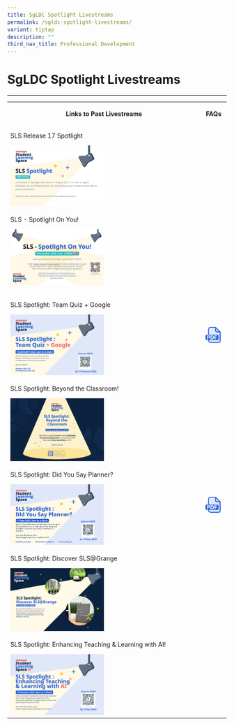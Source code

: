 ```yaml
---
title: SgLDC Spotlight Livestreams
permalink: /sgldc-spotlight-livestreams/
variant: tiptap
description: ""
third_nav_title: Professional Development
---
```

<h1>SgLDC Spotlight Livestreams</h1>
<hr>
<table style="minWidth: 50px">
<colgroup>
<col>
<col>
</colgroup>
<tbody>
<tr>
<th rowspan="1" colspan="1">
<p>Links to Past Livestreams</p>
</th>
<th rowspan="1" colspan="1">
<p>FAQs</p>
</th>
</tr>
<tr>
<td rowspan="1" colspan="1">
<p>SLS Release 17 Spotlight</p>
<div class="isomer-image-wrapper">
<img style="width: 50%;" height="auto" width="100%" src="/images/2Teacher/Spotlight__Aug_2022_.png">
</div>
</td>
<td rowspan="1" colspan="1">
<p></p>
</td>
</tr>
<tr>
<td rowspan="1" colspan="1">
<p>SLS - Spotlight On You!</p>
<div class="isomer-image-wrapper">
<img style="width: 50%;" height="auto" width="100%" src="/images/2Teacher/SLSSpotlightonyou.jpg">
</div>
<p></p>
</td>
<td rowspan="1" colspan="1">
<p></p>
</td>
</tr>
<tr>
<td rowspan="1" colspan="1">
<p>SLS Spotlight: Team Quiz + Google</p>
<div class="isomer-image-wrapper">
<img style="width: 50%;" height="auto" width="100%" src="/images/2Teacher/r18 spotlight.png">
</div>
</td>
<td rowspan="1" colspan="1">
<div class="isomer-image-wrapper">
<img style="width: 100%;" height="auto" width="100%" src="/images/Icons/PDF32.svg">
</div>
</td>
</tr>
<tr>
<td rowspan="1" colspan="1">
<p>SLS Spotlight: Beyond the Classroom!</p>
<div class="isomer-image-wrapper">
<img style="width: 50%;" height="auto" width="100%" src="/images/2Teacher/SLSSpotlightbeyondtheclassroom.jpg">
</div>
</td>
<td rowspan="1" colspan="1">
<p></p>
</td>
</tr>
<tr>
<td rowspan="1" colspan="1">
<p>SLS Spotlight: Did You Say Planner?</p>
<div class="isomer-image-wrapper">
<img style="width: 50%;" height="auto" width="100%" src="/images/2Teacher/slsspotlightdidyousayplanner.png">
</div>
</td>
<td rowspan="1" colspan="1">
<div class="isomer-image-wrapper">
<img style="width: 100%;" height="auto" width="100%" src="/images/Icons/PDF32.svg">
</div>
</td>
</tr>
<tr>
<td rowspan="1" colspan="1">
<p>SLS Spotlight: Discover SLS@Grange</p>
<div class="isomer-image-wrapper">
<img style="width: 50%;" height="auto" width="100%" src="/images/2Teacher/slsspotlightdiscoverslsgrange.png">
</div>
</td>
<td rowspan="1" colspan="1">
<p></p>
</td>
</tr>
<tr>
<td rowspan="1" colspan="1">
<p>SLS Spotlight: Enhancing Teaching &amp; Learning with AI!</p>
<div class="isomer-image-wrapper">
<img style="width: 50%;" height="auto" width="100%" src="/images/2Teacher/slsspotlightenhancingteachingandlearningwithai.png">
</div>
</td>
<td rowspan="1" colspan="1">
<p></p>
</td>
</tr>
</tbody>
</table>
<p></p>